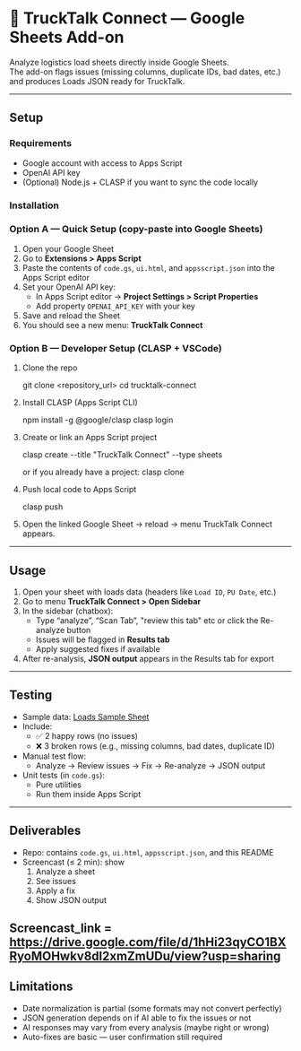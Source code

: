 # 🚚 TruckTalk Connect — Google Sheets Add-on

Analyze logistics load sheets directly inside Google Sheets.  
The add-on flags issues (missing columns, duplicate IDs, bad dates, etc.) and produces Loads JSON ready for TruckTalk.

---

## Setup

### Requirements
- Google account with access to Apps Script
- OpenAI API key
- (Optional) Node.js + CLASP if you want to sync the code locally

### Installation

### Option A — Quick Setup (copy-paste into Google Sheets)
1. Open your Google Sheet
2. Go to **Extensions > Apps Script**
3. Paste the contents of `code.gs`, `ui.html`, and `appsscript.json` into the Apps Script editor
4. Set your OpenAI API key:
   - In Apps Script editor → **Project Settings > Script Properties**
   - Add property `OPENAI_API_KEY` with your key
5. Save and reload the Sheet
6. You should see a new menu: **TruckTalk Connect**


### Option B — Developer Setup (CLASP + VSCode)

1. Clone the repo
   
   git clone <repository_url>
   cd trucktalk-connect

2. Install CLASP (Apps Script CLI)

   npm install -g @google/clasp
   clasp login

3. Create or link an Apps Script project

   clasp create --title "TruckTalk Connect" --type sheets
   
   or if you already have a project:
   clasp clone <scriptId>

4. Push local code to Apps Script

   clasp push

5. Open the linked Google Sheet → reload → menu TruckTalk Connect appears.

---

## Usage

1. Open your sheet with loads data (headers like `Load ID`, `PU Date`, etc.)
2. Go to menu **TruckTalk Connect > Open Sidebar**
3. In the sidebar (chatbox):
   - Type “analyze”, “Scan Tab”, "review this tab" etc or click the Re-analyze button 
   - Issues will be flagged in **Results tab**
   - Apply suggested fixes if available
4. After re-analysis, **JSON output** appears in the Results tab for export

---

## Testing

- Sample data: [Loads Sample Sheet](https://docs.google.com/spreadsheets/d/1uAnHCDwm3847CiYFXIvYj4KTeSUtZdrxabMsNS0cUjI/edit?usp=sharing)
- Include:
  - ✅ 2 happy rows (no issues)
  - ❌ 3 broken rows (e.g., missing columns, bad dates, duplicate ID)
- Manual test flow:
  - Analyze → Review issues → Fix → Re-analyze → JSON output
- Unit tests (in `code.gs`):
  - Pure utilities 
  - Run them inside Apps Script

---

## Deliverables

- Repo: contains `code.gs`, `ui.html`, `appsscript.json`, and this README
- Screencast (≤ 2 min): show
  1. Analyze a sheet
  2. See issues
  3. Apply a fix
  4. Show JSON output

Screencast_link = https://drive.google.com/file/d/1hHi23qyCO1BXRyoMOHwkv8dl2xmZmUDu/view?usp=sharing
---

## Limitations

- Date normalization is partial (some formats may not convert perfectly)
- JSON generation depends on if AI able to fix the issues or not
- AI responses may vary from every analysis (maybe right or wrong)
- Auto-fixes are basic — user confirmation still required



